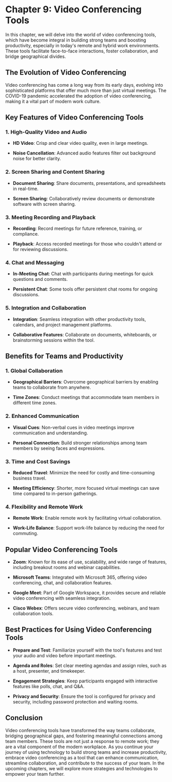 Chapter 9: Video Conferencing Tools
===================================

In this chapter, we will delve into the world of video conferencing tools, which have become integral in building strong teams and boosting productivity, especially in today's remote and hybrid work environments. These tools facilitate face-to-face interactions, foster collaboration, and bridge geographical divides.

The Evolution of Video Conferencing
-----------------------------------

Video conferencing has come a long way from its early days, evolving into sophisticated platforms that offer much more than just virtual meetings. The COVID-19 pandemic accelerated the adoption of video conferencing, making it a vital part of modern work culture.

Key Features of Video Conferencing Tools
----------------------------------------

### 1. **High-Quality Video and Audio**

* **HD Video**: Crisp and clear video quality, even in large meetings.

* **Noise Cancellation**: Advanced audio features filter out background noise for better clarity.

### 2. **Screen Sharing and Content Sharing**

* **Document Sharing**: Share documents, presentations, and spreadsheets in real-time.

* **Screen Sharing**: Collaboratively review documents or demonstrate software with screen sharing.

### 3. **Meeting Recording and Playback**

* **Recording**: Record meetings for future reference, training, or compliance.

* **Playback**: Access recorded meetings for those who couldn't attend or for reviewing discussions.

### 4. **Chat and Messaging**

* **In-Meeting Chat**: Chat with participants during meetings for quick questions and comments.

* **Persistent Chat**: Some tools offer persistent chat rooms for ongoing discussions.

### 5. **Integration and Collaboration**

* **Integration**: Seamless integration with other productivity tools, calendars, and project management platforms.

* **Collaborative Features**: Collaborate on documents, whiteboards, or brainstorming sessions within the tool.

Benefits for Teams and Productivity
-----------------------------------

### 1. **Global Collaboration**

* **Geographical Barriers**: Overcome geographical barriers by enabling teams to collaborate from anywhere.

* **Time Zones**: Conduct meetings that accommodate team members in different time zones.

### 2. **Enhanced Communication**

* **Visual Cues**: Non-verbal cues in video meetings improve communication and understanding.

* **Personal Connection**: Build stronger relationships among team members by seeing faces and expressions.

### 3. **Time and Cost Savings**

* **Reduced Travel**: Minimize the need for costly and time-consuming business travel.

* **Meeting Efficiency**: Shorter, more focused virtual meetings can save time compared to in-person gatherings.

### 4. **Flexibility and Remote Work**

* **Remote Work**: Enable remote work by facilitating virtual collaboration.

* **Work-Life Balance**: Support work-life balance by reducing the need for commuting.

Popular Video Conferencing Tools
--------------------------------

* **Zoom**: Known for its ease of use, scalability, and wide range of features, including breakout rooms and webinar capabilities.

* **Microsoft Teams**: Integrated with Microsoft 365, offering video conferencing, chat, and collaboration features.

* **Google Meet**: Part of Google Workspace, it provides secure and reliable video conferencing with seamless integration.

* **Cisco Webex**: Offers secure video conferencing, webinars, and team collaboration tools.

Best Practices for Using Video Conferencing Tools
-------------------------------------------------

* **Prepare and Test**: Familiarize yourself with the tool's features and test your audio and video before important meetings.

* **Agenda and Roles**: Set clear meeting agendas and assign roles, such as a host, presenter, and timekeeper.

* **Engagement Strategies**: Keep participants engaged with interactive features like polls, chat, and Q\&A.

* **Privacy and Security**: Ensure the tool is configured for privacy and security, including password protection and waiting rooms.

Conclusion
----------

Video conferencing tools have transformed the way teams collaborate, bridging geographical gaps, and fostering meaningful connections among team members. These tools are not just a response to remote work; they are a vital component of the modern workplace. As you continue your journey of using technology to build strong teams and increase productivity, embrace video conferencing as a tool that can enhance communication, streamline collaboration, and contribute to the success of your team. In the upcoming chapters, we will explore more strategies and technologies to empower your team further.
